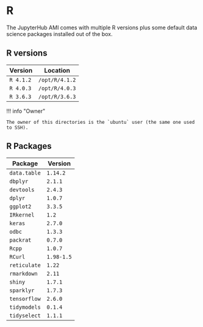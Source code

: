 # R

The JupyterHub AMI comes with multiple R versions plus some default
data science packages installed out of the box.

## R versions

| Version   | Location       |
| --------- | -------------- |
| `R 4.1.2` | `/opt/R/4.1.2` |
| `R 4.0.3` | `/opt/R/4.0.3` |
| `R 3.6.3` | `/opt/R/3.6.3` |

!!! info "Owner"

    The owner of this directories is the `ubuntu` user (the same one used to SSH).

## R Packages

| Package      | Version    |
| ------------ | ---------- |
| `data.table` | `1.14.2`   |
| `dbplyr`     | `2.1.1`    |
| `devtools`   | `2.4.3`    |
| `dplyr`      | `1.0.7`    |
| `ggplot2`    | `3.3.5`    |
| `IRkernel`   | `1.2`      |
| `keras`      | `2.7.0`    |
| `odbc`       | `1.3.3`    |
| `packrat`    | `0.7.0`    |
| `Rcpp`       | `1.0.7`    |
| `RCurl`      | `1.98-1.5` |
| `reticulate` | `1.22`     |
| `rmarkdown`  | `2.11`     |
| `shiny`      | `1.7.1`    |
| `sparklyr`   | `1.7.3`    |
| `tensorflow` | `2.6.0`    |
| `tidymodels` | `0.1.4`    |
| `tidyselect` | `1.1.1`    |
